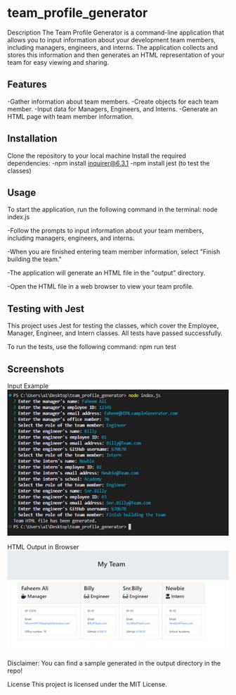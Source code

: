# team_profile_generator
Description
The Team Profile Generator is a command-line application that allows you to input information about your development team members, including managers, engineers, and interns. The application collects and stores this information and then generates an HTML representation of your team for easy viewing and sharing.

## Features
-Gather information about team members.
-Create objects for each team member.
-Input data for Managers, Engineers, and Interns.
-Generate an HTML page with team member information.

## Installation
Clone the repository to your local machine
Install the required dependencies:
-npm install inquirer@6.3.1
-npm install jest (to test the classes)

## Usage
To start the application, run the following command in the terminal:
node index.js

-Follow the prompts to input information about your team members, including managers, engineers, and interns.

-When you are finished entering team member information, select "Finish building the team."

-The application will generate an HTML file in the "output" directory.

-Open the HTML file in a web browser to view your team profile.

## Testing with Jest

This project uses Jest for testing the classes, which cover the Employee, Manager, Engineer, and Intern classes. All tests have passed successfully.

To run the tests, use the following command:
npm run test

## Screenshots
Input Example
![Input Example](/assets/Untitled.png)

HTML Output in Browser
![HTML Output in Browser](/assets/Untitled2.png)


Disclaimer: You can find a sample generated in the output directory in the repo! 

License
This project is licensed under the MIT License.